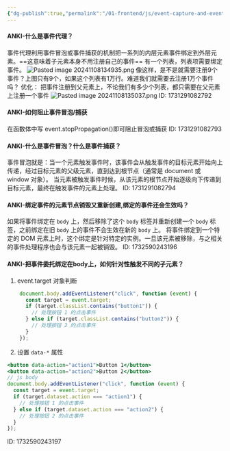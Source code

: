 ```yaml
---
{"dg-publish":true,"permalink":"/01-frontend/js/event-capture-and-event-bubbling/","title":"关于事件代理的知识","tags":["js","frontend"],"created":"2024-11-08T13:37:08.255+08:00","updated":"2024-12-02T14:55:17.978+08:00"}
---
```


#### ANKI-什么是事件代理？
事件代理利用事件冒泡或事件捕获的机制把一系列的内层元素事件绑定到外层元素。==这意味着子元素本身不用注册自己的事件==
有一个列表，列表项需要绑定事件。
![Pasted image 20241108134935.png](/img/user/attachments/Pasted%20image%2020241108134935.png)
像这样，是不是就需要注册9个事件？上图只有9个，如果这个列表有1万行。难道我们就需要去注册1万个事件吗？
优化：
把事件注册到父元素上，不论我们有多少个列表，都只需要在父元素上注册一个事件
![Pasted image 20241108135037.png](/img/user/attachments/Pasted%20image%2020241108135037.png)
ID: 1731291082792

#### ANKI-如何阻止事件冒泡/捕获
在函数体中写 event.stopPropagation()即可阻止冒泡或捕获
ID: 1731291082793

#### ANKI-什么是事件冒泡？什么是事件捕获？
事件冒泡就是：当一个元素触发事件时，该事件会从触发事件的目标元素开始向上传递，经过目标元素的父级元素，直到达到根节点（通常是 document 或 window 对象）。
当元素被触发事件时候，从该元素的根节点开始逐级向下传递到目标元素，最终在触发事件的元素上处理。
ID: 1731291082794

#### ANKI-绑定事件的元素节点销毁又重新创建,绑定的事件还会生效吗？
如果将事件绑定在 `body` 上，然后移除了这个 `body` 标签并重新创建一个 `body` 标签，之前绑定在旧 `body` 上的事件不会生效在新的 `body` 上。
将事件绑定到一个特定的 DOM 元素上时，这个绑定是针对特定的实例。一旦该元素被移除，与之相关的事件处理程序也会与该元素一起被销毁。
ID: 1732590243196


#### ANKI-把事件委托绑定在body上，如何针对性触发不同的子元素？
1. event.target 对象判断
```js
	document.body.addEventListener("click", function (event) {
	  const target = event.target;
	  if (target.classList.contains("button1")) {
	    // 处理按钮 1 的点击事件
	  } else if (target.classList.contains("button2")) {
	    // 处理按钮 2 的点击事件
	  }
	});
```
2. 设置 `data-*` 属性
```jsx
<button data-action="action1">Button 1</button> 
<button data-action="action2">Button 2</button>
// js body
document.body.addEventListener("click", function (event) {
  const target = event.target;
  if (target.dataset.action === "action1") {
    // 处理按钮 1 的点击事件
  } else if (target.dataset.action === "action2") {
    // 处理按钮 2 的点击事件
  }
});
```
ID: 1732590243197


